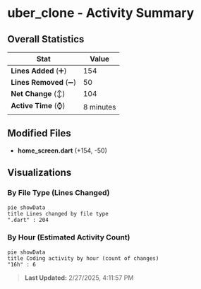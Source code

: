 # uber_clone - Activity Summary 

## Overall Statistics

| Stat                   | Value                                                             |
| ---------------------- | ----------------------------------------------------------------- |
| **Lines Added** (➕)   | 154                                          |
| **Lines Removed** (➖) | 50                                        |
| **Net Change** (↕)    | 104                |
| **Active Time** (⌚)   | 8 minutes |


## Modified Files
- **home_screen.dart** (+154, -50)

## Visualizations

### By File Type (Lines Changed)

```mermaid
pie showData
title Lines changed by file type
".dart" : 204
```

### By Hour (Estimated Activity Count)

```mermaid
pie showData
title Coding activity by hour (count of changes)
"16h" : 6
```


> **Last Updated:** 2/27/2025, 4:11:57 PM